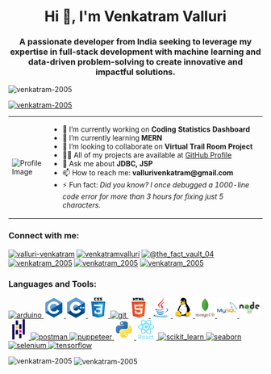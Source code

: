 <h1 align="center">Hi 👋, I'm Venkatram Valluri</h1>
<h3 align="center">A passionate developer from India seeking to leverage my expertise in full-stack development with machine learning and data-driven problem-solving to create innovative and impactful solutions.</h3>


<p align="left"> <img src="https://komarev.com/ghpvc/?username=venkatram-2005&label=Profile%20views&color=0e75b6&style=flat" alt="venkatram-2005" /> </p>

<p align="left"> <a href="https://github.com/ryo-ma/github-profile-trophy"><img src="https://github-profile-trophy.vercel.app/?username=venkatram-2005" alt="venkatram-2005" /></a> </p>

<div align="center">
  <table>
    <tr>
      <td>
        <img src="https://github.com/user-attachments/assets/b4040400-9823-4da6-ae83-3f75bb922fa1" alt="Profile Image" width="300px">
      </td>
      <td>
        <ul>
          <li>🔭 I’m currently working on <strong>Coding Statistics Dashboard</strong></li>
          <li>🌱 I’m currently learning <strong>MERN</strong></li>
          <li>👯 I’m looking to collaborate on <strong>Virtual Trail Room Project</strong></li>
          <li>👨‍💻 All of my projects are available at <a href="https://github.com/venkatram-2005">GitHub Profile</a></li>
          <li>💬 Ask me about <strong>JDBC, JSP</strong></li>
          <li>📫 How to reach me: <strong>vallurivenkatram@gmail.com</strong></li>
          <li>⚡ Fun fact: <em>Did you know? I once debugged a 1000-line code error for more than 3 hours for fixing just 5 characters.</em></li>
        </ul>
      </td>
    </tr>
  </table>
</div>


<h3 align="left">Connect with me:</h3>
<p align="left">
<a href="https://linkedin.com/in/valluri-venkatram" target="blank"><img align="center" src="https://raw.githubusercontent.com/rahuldkjain/github-profile-readme-generator/master/src/images/icons/Social/linked-in-alt.svg" alt="valluri-venkatram" height="30" width="40" /></a>
<a href="https://kaggle.com/venkatramvalluri" target="blank"><img align="center" src="https://raw.githubusercontent.com/rahuldkjain/github-profile-readme-generator/master/src/images/icons/Social/kaggle.svg" alt="venkatramvalluri" height="30" width="40" /></a>
<a href="https://www.youtube.com/@The_Fact_Vault_04" target="blank"><img align="center" src="https://raw.githubusercontent.com/rahuldkjain/github-profile-readme-generator/master/src/images/icons/Social/youtube.svg" alt="@the_fact_vault_04" height="30" width="40" /></a>
<a href="https://www.codechef.com/users/venkatram_2005" target="blank"><img align="center" src="https://cdn.jsdelivr.net/npm/simple-icons@3.1.0/icons/codechef.svg" alt="venkatram_2005" height="30" width="40" /></a>
<a href="https://www.hackerrank.com/venkatram_2005" target="blank"><img align="center" src="https://raw.githubusercontent.com/rahuldkjain/github-profile-readme-generator/master/src/images/icons/Social/hackerrank.svg" alt="venkatram_2005" height="30" width="40" /></a>
<a href="https://www.leetcode.com/venkatram_2005" target="blank"><img align="center" src="https://raw.githubusercontent.com/rahuldkjain/github-profile-readme-generator/master/src/images/icons/Social/leet-code.svg" alt="venkatram_2005" height="30" width="40" /></a>
</p>

<h3 align="left">Languages and Tools:</h3>
<p align="left"> <a href="https://www.arduino.cc/" target="_blank" rel="noreferrer"> <img src="https://cdn.worldvectorlogo.com/logos/arduino-1.svg" alt="arduino" width="40" height="40"/> </a> <a href="https://www.cprogramming.com/" target="_blank" rel="noreferrer"> <img src="https://raw.githubusercontent.com/devicons/devicon/master/icons/c/c-original.svg" alt="c" width="40" height="40"/> </a> <a href="https://www.w3schools.com/cpp/" target="_blank" rel="noreferrer"> <img src="https://raw.githubusercontent.com/devicons/devicon/master/icons/cplusplus/cplusplus-original.svg" alt="cplusplus" width="40" height="40"/> </a> <a href="https://www.w3schools.com/css/" target="_blank" rel="noreferrer"> <img src="https://raw.githubusercontent.com/devicons/devicon/master/icons/css3/css3-original-wordmark.svg" alt="css3" width="40" height="40"/> </a> <a href="https://git-scm.com/" target="_blank" rel="noreferrer"> <img src="https://www.vectorlogo.zone/logos/git-scm/git-scm-icon.svg" alt="git" width="40" height="40"/> </a> <a href="https://www.w3.org/html/" target="_blank" rel="noreferrer"> <img src="https://raw.githubusercontent.com/devicons/devicon/master/icons/html5/html5-original-wordmark.svg" alt="html5" width="40" height="40"/> </a> <a href="https://www.java.com" target="_blank" rel="noreferrer"> <img src="https://raw.githubusercontent.com/devicons/devicon/master/icons/java/java-original.svg" alt="java" width="40" height="40"/> </a> <a href="https://www.linux.org/" target="_blank" rel="noreferrer"> <img src="https://raw.githubusercontent.com/devicons/devicon/master/icons/linux/linux-original.svg" alt="linux" width="40" height="40"/> </a> <a href="https://www.mongodb.com/" target="_blank" rel="noreferrer"> <img src="https://raw.githubusercontent.com/devicons/devicon/master/icons/mongodb/mongodb-original-wordmark.svg" alt="mongodb" width="40" height="40"/> </a> <a href="https://www.mysql.com/" target="_blank" rel="noreferrer"> <img src="https://raw.githubusercontent.com/devicons/devicon/master/icons/mysql/mysql-original-wordmark.svg" alt="mysql" width="40" height="40"/> </a> <a href="https://nodejs.org" target="_blank" rel="noreferrer"> <img src="https://raw.githubusercontent.com/devicons/devicon/master/icons/nodejs/nodejs-original-wordmark.svg" alt="nodejs" width="40" height="40"/> </a> <a href="https://pandas.pydata.org/" target="_blank" rel="noreferrer"> <img src="https://raw.githubusercontent.com/devicons/devicon/2ae2a900d2f041da66e950e4d48052658d850630/icons/pandas/pandas-original.svg" alt="pandas" width="40" height="40"/> </a> <a href="https://postman.com" target="_blank" rel="noreferrer"> <img src="https://www.vectorlogo.zone/logos/getpostman/getpostman-icon.svg" alt="postman" width="40" height="40"/> </a> <a href="https://github.com/puppeteer/puppeteer" target="_blank" rel="noreferrer"> <img src="https://www.vectorlogo.zone/logos/pptrdev/pptrdev-official.svg" alt="puppeteer" width="40" height="40"/> </a> <a href="https://www.python.org" target="_blank" rel="noreferrer"> <img src="https://raw.githubusercontent.com/devicons/devicon/master/icons/python/python-original.svg" alt="python" width="40" height="40"/> </a> <a href="https://reactjs.org/" target="_blank" rel="noreferrer"> <img src="https://raw.githubusercontent.com/devicons/devicon/master/icons/react/react-original-wordmark.svg" alt="react" width="40" height="40"/> </a> <a href="https://scikit-learn.org/" target="_blank" rel="noreferrer"> <img src="https://upload.wikimedia.org/wikipedia/commons/0/05/Scikit_learn_logo_small.svg" alt="scikit_learn" width="40" height="40"/> </a> <a href="https://seaborn.pydata.org/" target="_blank" rel="noreferrer"> <img src="https://seaborn.pydata.org/_images/logo-mark-lightbg.svg" alt="seaborn" width="40" height="40"/> </a> <a href="https://www.selenium.dev" target="_blank" rel="noreferrer"> <img src="https://raw.githubusercontent.com/detain/svg-logos/780f25886640cef088af994181646db2f6b1a3f8/svg/selenium-logo.svg" alt="selenium" width="40" height="40"/> </a> <a href="https://www.tensorflow.org" target="_blank" rel="noreferrer"> <img src="https://www.vectorlogo.zone/logos/tensorflow/tensorflow-icon.svg" alt="tensorflow" width="40" height="40"/> </a> </p>

<p><img align="left" src="https://github-readme-stats.vercel.app/api/top-langs?username=venkatram-2005&show_icons=true&locale=en&layout=compact" alt="venkatram-2005" /></p>

<p>&nbsp;<img align="center" src="https://github-readme-stats.vercel.app/api?username=venkatram-2005&show_icons=true&locale=en" alt="venkatram-2005" /></p>

